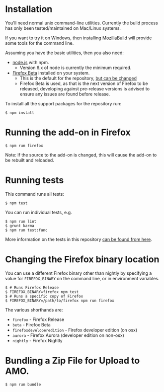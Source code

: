 # Installation

You'll need normal unix command-line utilities. Currently the build process has
only been tested/maintained on Mac/Linux systems.

If you want to try it on Windows, then installing
[MozillaBuild](https://wiki.mozilla.org/MozillaBuild) will provide some tools
for the command line.

Assuming you have the basic utilities, then you also need:

* [node.js](https://nodejs.org/) with npm.
  * Version 6.x of node is currently the minimum required.
* [Firefox Beta](https://www.mozilla.org/firefox/channel/desktop/) installed on your system.
  * This is the default for the repository,
    [but can be changed](#Changing-the-Firefox-binary-location)
  * Firefox Beta is used, as that is the next version of Firefox to be released,
    developing against pre-release versions is advised to ensure any issues are
    found before release.

To install all the support packages for the repository run:

```shell
$ npm install
```

# Running the add-on in Firefox

```shell
$ npm run firefox
```

Note: If the source to the add-on is changed, this will cause the add-on to be
rebuilt and reloaded.

# Running tests

This command runs all tests:

```shell
$ npm test
```

You can run individual tests, e.g.

```shell
$ npm run lint
$ grunt karma
$ npm run test:func
```

More information on the tests in this repository
[can be found from here](../README.md/#documentation).

# Changing the Firefox binary location

You can use a different Firefox binary other than nightly by specifying
a value for `FIREFOX_BINARY` on the command line, or in environment variables.

```shell
$ # Runs Firefox Release
$ FIREFOX_BINARY=firefox npm test
$ # Runs a specific copy of Firefox
$ FIREFOX_BINARY=/path/to/firefox npm run firefox
```

The various shorthands are:

* `firefox` - Firefox Release
* `beta` - Firefox Beta
* `firefoxdeveloperedition` - Firefox developer edition (on osx)
* `aurora` - Firefox Aurora (developer edition on non-osx)
* `nightly` - Firefox Nightly

# Bundling a Zip File for Upload to AMO.

```shell
$ npm run bundle
```
